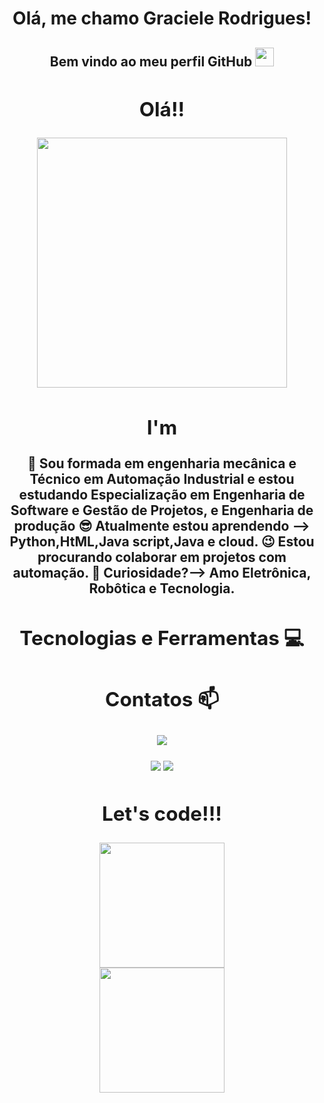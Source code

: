 <h1 align ="center"> Olá, me chamo Graciele Rodrigues!</h1> 
<h2 align="center"> Bem vindo ao meu perfil GitHub <img src="https://user-images.githubusercontent.com/114750084/194724674-6ee61a72-f1ad-4f6c-8def-9ba4935576c1.gif"= " width="30px"</h2>

<div align="center">
<h2> Olá!! </h2>
<img src="https://user-images.githubusercontent.com/114750084/194616386-fc31a103-7e6a-4683-83aa-63c1183f8c4d.gif"width="400px" />
<div/>

 <h2> I'm</h2>
       
🔭 Sou formada em engenharia mecânica e Técnico em Automação Industrial e estou estudando Especialização em Engenharia de Software e Gestão de Projetos, e Engenharia de produção
😎 Atualmente estou aprendendo --> Python,HtML,Java script,Java e cloud.
😉 Estou procurando colaborar em projetos com automação. 
👀 Curiosidade?--> Amo Eletrônica, Robôtica e Tecnologia.

<h2> Tecnologias e Ferramentas 💻</h2>

  <h2> Contatos 📫 </h2>
  
  
  
  <a href="https://www.linkedin.com/in/graciele-rodrigues-eng/" target="_blank"><img src="https://img.shields.io/badge/-LinkedIn-%230077B5?style=for-the-badge&logo=linkedin&logoColor=white" target="_blank"></a></div> <a href="https://www.instagram.com/grace_figuered/" target="_blank"><img src="https://img.shields.io/badge/-Instagram-%23E4405F?style=for-the-badge&logo=instagram&logoColor=white" target="_blank"></a>  <a href = "mailto:graskt@gmail.com"><img src="https://img.shields.io/badge/Gmail-D14836?style=for-the-badge&logo=gmail&logoColor=white" target="_blank"></a>
  


<h2>Let's code!!!</h2>

<div> <img src="https://user-images.githubusercontent.com/114750084/194620728-1aa87243-ec6f-4279-86bf-5803c92ca89d.gif" width="200px" />     <div> <img src="https://user-images.githubusercontent.com/114750084/194621480-0e5047da-73ad-4424-8647-ad975fa95be0.gif" width="200px" />
